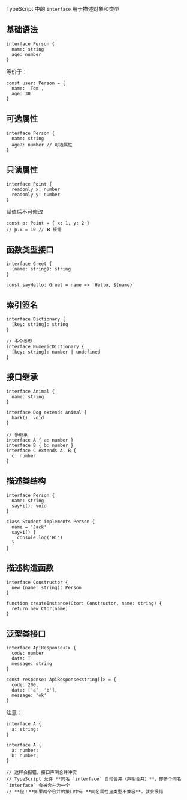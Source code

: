 
TypeScript 中的 `interface` 用于描述对象和类型

## 基础语法

```
interface Person {
  name: string
  age: number
}
```

等价于：

```
const user: Person = {
  name: 'Tom',
  age: 30
}
```


## 可选属性

```
interface Person {
  name: string
  age?: number // 可选属性
}
```

## 只读属性

```
interface Point {
  readonly x: number
  readonly y: number
}
```

赋值后不可修改

```
const p: Point = { x: 1, y: 2 }
// p.x = 10 // ❌ 报错
```

## 函数类型接口

```
interface Greet {
  (name: string): string
}

const sayHello: Greet = name => `Hello, ${name}`
```

## 索引签名

```
interface Dictionary {
  [key: string]: string
}

// 多个类型
interface NumericDictionary {
  [key: string]: number | undefined
}
```

## 接口继承

```
interface Animal {
  name: string
}

interface Dog extends Animal {
  bark(): void
}

// 多继承
interface A { a: number }
interface B { b: number }
interface C extends A, B {
  c: number
}

```

## 描述类结构

```
interface Person {
  name: string
  sayHi(): void
}

class Student implements Person {
  name = 'Jack'
  sayHi() {
    console.log('Hi')
  }
}
```

## 描述构造函数

```
interface Constructor {
  new (name: string): Person
}

function createInstance(Ctor: Constructor, name: string) {
  return new Ctor(name)
}

```

## 泛型类接口

```
interface ApiResponse<T> {
  code: number
  data: T
  message: string
}

const response: ApiResponse<string[]> = {
  code: 200,
  data: ['a', 'b'],
  message: 'ok'
}
```

注意：

```
interface A {
  a: string;
}

interface A {
  a: number;
  b: number;
}

// 这样会报错，接口声明合并冲突
// TypeScript 允许 **同名 `interface` 自动合并（声明合并）**，即多个同名 `interface` 会被合并为一个
// **但！**如果两个合并的接口中有 **同名属性且类型不兼容**，就会报错

```